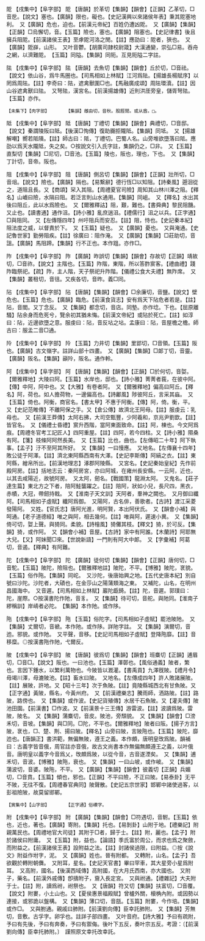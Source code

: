 <!-- { "loadSidebar": true } -->
阸	【戌集中】【阜字部】	阸	【唐韻】於革切【集韻】【韻會】【正韻】乙革切，□音戹。【說文】塞也。【廣韻】限也，礙也。【史記漢興以來諸侯年表】秉其阸塞地利。　又【廣韻】危也，迫也。【前漢元帝紀】百姓仍遭凶阸。　又【廣韻】【集韻】【正韻】□烏懈切，音。【玉篇】險也，塞也。【廣韻】阻塞也。【史記律書】後且擁兵阻阸。【前漢諸侯王表】至虖阸河洛之閒。【註】應劭曰：阸者，狹也。　又【廣韻】阸嶭，山形。　又叶音鬱。【胡廣司隷校尉箴】大漢通變，崇弘□易。吞舟之網，以濟難阸。　【玉篇】同隘。【集韻】同阨。互見阨隘二字註。

阹	【戌集中】【阜字部】	阹	【唐韻】去魚切【集韻】【韻會】丘於切，□音祛。【說文】依山谷，爲牛馬圈也。【司馬相如上林賦】江河爲阹。【揚雄長楊賦序】以罔爲周阹。【註】李奇曰：阹，遮禽獸圍□也。【馬融廣成頌】周阹環瀆。【註】因山谷遮禽獸曰阹。　又弩阹，漢宮名。【前漢揚雄傳】近則洪厓旁皇，儲胥弩阹。　【玉篇】亦作。

	【未集下】【肉字部】		【集韻】雌由切，音秋。股脛閒。或从酋。□。

阺	【戌集中】【阜字部】	阺	【唐韻】丁禮切【集韻】【韻會】典禮切，□音邸。【說文】秦謂陵阪曰阺。【後漢□恂傳】復助嚻拒隴阺。【集韻】同坻。　又【揚雄解嘲】嚮若阺隤。【註】師古曰：阺，丁禮切。巴蜀人名。山旁堆欲墮落曰阺。應劭以爲天水隴阺，失之矣。○按說文引入氏字註，集韻仍之，□非。　又【玉篇】直梨切【集韻】□尼切，□音池。【玉篇】陵也，阪也，理也，下也。　又【集韻】丁計切，音帝。阪也。

阻	【戌集中】【阜字部】	阻	【唐韻】側呂切【集韻】【韻會】【正韻】壯所切，□音俎。【說文】險也。【廣韻】隔也。【易繫辭】德行恆□以知阻。【詩秦風】遡洄從之，道阻且長。又【商頌】罙入其阻。【周禮夏官司險】周知其山林川澤之阻。【釋名】山巇曰險，水隔曰阻。若泛言則山水通用。【集韻】同岨。　又【釋名】水出其後曰阻丘，此以水爲險也。　又【爾雅釋詁】阻，艱，難也。【書舜典】黎民阻饑。　又止也。【讀書通】通作沮。【詩小雅】亂庶遄沮。【禮儒行】沮之以兵。【正字通】□與阻同。　又【左傳隱四年】州吁阻兵而安忍。【註】阻，恃也。【史記秦本紀】阻法度之威，以督責於下。　又【玉篇】疑也。　又【廣韻】憂也。　又與淹通。【史記魯世家】勤勞阻疾。【註】徐廣曰：阻作淹。　又【廣韻】【集韻】□莊助切，音詛。【廣韻】馬阻蹄。【集韻】行不正也。本作跙。亦作□。

阼	【戌集中】【阜字部】	阼	【廣韻】昨誤切【集韻】【韻會】存故切【正韻】靖故切，□音祚。【說文】主階也。【玉篇】阼階，東階，所以答酢賔客。【禮曲禮】踐阼臨祭祀。【疏】阼，主人階，天子祭祀升阼階。【儀禮公食大夫禮】無阼席。　又【集韻】叢租切，音徂。又疾各切，音昨。義□同。

阽	【戌集中】【阜字部】	阽	【唐韻】【集韻】【韻會】□余廉切，音鹽。【說文】壁危也。【玉篇】危也。【廣韻】臨危。【前漢食貨志】安有爲天下阽危者若是。【註】阽，音閻。又丁念反。　又【集韻】都念切，音店。同墊。亦作埝。下也。【屈原離騷】阽余身而危死兮，覽余初其猶未悔。【前漢文帝紀】或阽於死亡。【註】如淳曰：阽，近邊欲墮之意。服虔曰：阽，音反坫之坫。孟康曰：阽，音屋檐之檐。師古曰：服孟二音□通。

阾	【戌集中】【阜字部】	阾	【玉篇】力井切【集韻】里郢切，□音領。【玉篇】阪也。【廣韻】古文嶺字。註詳山部十四畫。　又【廣韻】【集韻】□郞丁切，音靈。【廣韻】阪名。【集韻】巓阾，阪名。通作軨。

阿	【戌集中】【阜字部】	阿	【唐韻】【集韻】【韻會】【正韻】□於何切，音娿。【爾雅釋地】大陵曰阿。【玉篇】水岸也，邸也。【詩小雅】菁菁者莪，在彼中阿。【傳】中阿，阿中也。又【大雅】有卷者阿。　又【爾雅釋地】偏高曰阿丘。【釋名】阿，荷也。如人擔荷物，一邊偏高也。【詩鄘風】陟彼阿丘，言采其蝱。　又【玉篇】倚也。阿衡，商官名。【書太甲】不惠于阿衡。【傳】阿，倚。衡，平。　又【史記范睢傳】不離阿保之手。又【倉公傳】故濟北王阿母。【註】服虔云：乳母也。　又【前漢王莽傳】太阿右拂，大司空甄豐，少阿羲和，京兆尹劉歆。【註】皆官名。　又【儀禮士昏禮】賔升西階，當阿東面致命。【註】阿，棟也。今文阿爲庪。【周禮冬官考工記匠人】四阿重屋。【註】四阿，若今四柱。又【詩小雅】隰桑有阿。【箋】枝條阿阿然長美。　又【玉篇】比也，曲也。【左傳昭二十年】阿下執事。【孟子】汙不至阿其所好。　又【集韻】一曰慢應。　又地名。【左傳襄十四年】敗公徒于阿澤。【註】濟北東阿縣西南有大澤。【史記李斯傳】阿縞之衣。【註】東阿縣，繒帛所出。【前漢地理志】涿郡阿陵縣。　又宮名。【史記秦始皇紀】先作前殿阿房。【註】括地志云：秦阿房宮，亦曰阿城，在雍州長安縣。一云阿，近也，以其去咸陽近，故號阿房。　又太阿，劒名。【戰國策】龍淵太阿。　又鬼名。【莊子達生篇】東北方之下者，陪阿鮭蠪躍之。【註】陪阿，狀如小兒，長尺四，黑衣，赤幘，大冠，帶劒持戟。　又【淮南子天文訓】天阿者，羣神之闕也。　又月御曰纖阿。【司馬相如子虛賦】纖阿爲御。　又陽阿，古名俳，善歌者。【古詩】渡江采菱發陽阿。　又姓。【官氏志】唐阿光進，明阿賢，本出阿伏氏。　又【韻會小補】與呵通。【老子道德經】唯之與阿，相去幾何。【註】唯與阿，遲速小異。　又【集韻】倚可切，娿上聲。與猗同。柔貌。【詩檜風】猗儺其枝。【釋文】猗，於可反。【集韻】猗，或作阿。　又【韻會小補】音屋。【古詩】家中有阿誰。【木蘭詩】阿耶無大兒。【又】阿妹聞□來。【世說新語】一門則有阿大中郞。　又【字彙補】阿葛切，音遏。【釋典】有阿難。

陀	【戌集中】【阜字部】	陀	【廣韻】徒何切【集韻】【韻會】【正韻】唐何切，□音駝。【玉篇】陂陀，險阻也。【爾雅釋地註】陂陀，不平。【博雅】陂陀，衺貌。【玉篇】俗作陁。【集韻】同岮。　又沙陀，後唐始興之地。【五代史唐本紀】別自號曰沙陀。沙陀者，大磧也，在金莎山之陽蒲類海之東。　又補陀，山名，在明州昌國海中。　又音遲。【司馬相如上林賦】巖陀甗錡。【註】陀，音遲。郭璞曰：陀，崖際。○按漢書陀作阤，音豸。　又【集韻】待可切，音舵。與阤同。【淮南子繆稱訓】岸崝者必陀。　【集韻】本作阤。或作陊。

陁	【戌集中】【阜字部】	陁	【玉篇】俗陀字。【司馬相如子虛賦】罷池陂阤。　又【集韻】丈爾切，音褫。本作阤。或作陊。詳阤字註。　又【集韻】演爾切，音迆。邪貌。或作阤。　又平聲，音移。【史記司馬相如子虛賦】登降陁靡。【註】音移糜。◎按漢書陁作阤，弋爾反。

陂	【戌集中】【阜字部】	陂	【唐韻】彼爲切【集韻】【韻會】班麋切【正韻】逋眉切，□音□。【說文】阪也。一曰池也。【玉篇】澤鄣也。【風俗通義】陂者，繁也。言因下鍾水，以繁利萬物也。今陂皆以漑灌。【書禹貢】九澤旣陂。【禮月令】毋竭川澤，母漉陂池。【註】畜水曰陂。　又地名。【左傳成四年】許人敗諸展陂。【註】展陂，許地。又【昭十三年】次于魚陂。【註】竟陵縣城西北有甘魚陂。又【正字通】黃陂，縣名，今黃州府。　又【前漢禮樂志】騰雨師，洒路陂。【註】路陂，路傍也。　又【集韻】或作波。【史記貨殖傳】水居千石魚陂。又【灌夫傳】陂池田園。【前漢書】□作波。又【前漢景十三王傳】游雷波。【註】波讀爲陂。雷陂，陂名。　又【集韻】蒲麋切，音皮。陂池，旁頹貌。　又【集韻】【韻會】□滂禾切，音坡。【集韻】與□同。□陀，不平也。【爾雅釋地】陂者曰阪。【揚子方言】陂，衺也，□、楚、荆、揚曰陂。【釋名】山旁曰陂，言陂陁也。【玉篇】陂陀，靡迆也。【唐韻正】書洪範，無偏無陂，遵王之義。本作頗，唐明皇攺爲陂。韻補曰：古義字皆音俄，周官註亦音俄，故古文尚書本作無偏無頗遵王之義，以叶俄音。唐明皇以義字今音爲乂，攺頗爲陂，以從今音，古音遂湮矣。　又【集韻】逋禾切，音波。【博雅】陂陁，衰也。　又【集韻】一曰山坡，或作岥。　又【集韻】蒲波切，音婆。陂陁，不平。　又【廣韻】【集韻】【韻會】彼義切【正韻】兵媚切，□音賁。【玉篇】傾也，邪也。【正韻】不平曰險，不正曰陂。【易泰卦】无平不陂，无往不復。【周禮春官典同】陂聲散。【史記五宗世家】邯鄲中諸使過客，以彭祖險陂，故莫留邯鄲。

	【寅集中】【山字部】		【正字通】俗巑字。

附	【戌集中】【阜字部】	附	【廣韻】【集韻】【韻會】□符遇切，音駙。【玉篇】依也，近也，著也。【廣韻】寄附。【集韻】托也。【易剝卦】山附于地。【禮樂記】附親萬民也。【周禮地官大司徒】其附于□者，歸于士。【註】附，麗也。【孟子】附於諸侯曰附庸。　又【玉篇】附，益也。【論語】季氏富於周公，而求也爲之聚斂，而附益之。【前漢諸侯王表】設附益之法。【註】封諸侯過限，曰附益。◎按《說文》附益作坿字，泥。　又【廣韻】姓也。晉有附都。　又轉附，山名。【孟子】吾欲觀於轉附朝儛。　又附耳，星名。【史記天官書】畢曰罕車，其大星旁小星爲附耳。　又高附，國名。【後漢西域傳】高附國，在大月氏西南，亦大國也。　又附子，藥名。【前漢外戚傳】卽擣附子，齎入長定宮。　又與祔通。【禮雜記】大夫附于士。【註】附，讀爲祔，祔祭也。　又【唐韻】符又切【集韻】扶富切，□音覆。【說文】附婁，小土山也。又【夏侯惠景福殿賦】曾櫨外關，榱桷內附。或因勢以連接，或邪詭以盤構。　又【集韻】薄口切，音瓿。【玉篇】附婁，今作培。【集韻】或作□。　又與胕通。親戚曰肺附。【前漢劉向傳】臣幸託肺附。　又【集韻】芳無切，音敷。古孚字。卵孚也。註詳子部四畫。　又叶音府。【詩大雅】予曰有疏附，予曰有先後，予曰有奔奏，予曰有禦侮。後叶下五反，奏叶宗五反。考證：〔【前漢劉向傳】臣幸托肺附。〕　謹照原文幸托改幸託。 


